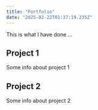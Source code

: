 ```yaml
---
title: "Portfolio"
date: "2025-02-22T01:37:19.235Z"
---
```



This is what I have done …


## Project 1

Some info about project 1


## Project 2

Some info about project 2

